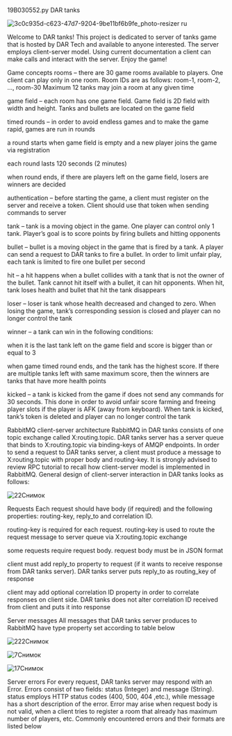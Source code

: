 19B030552.py DAR tanks


![3c0c935d-c623-47d7-9204-9be11bf6b9fe_photo-resizer ru](https://user-images.githubusercontent.com/57716933/101046635-654a9b00-35ab-11eb-98f1-7b70d9e7aab3.png)

Welcome to DAR tanks! 
This project is dedicated to server of tanks game that is hosted by DAR Tech and available to anyone interested. The server employs client-server model. Using current documentation a client can make calls and interact with the server. Enjoy the game!

Game concepts
rooms – there are 30 game rooms available to players. One client can play only in one room. Room IDs are as follows: room-1, room-2, …, room-30 Maximum 12 tanks may join a room at any given time

game field – each room has one game field. Game field is 2D field with width and height. Tanks and bullets are located on the game field

timed rounds – in order to avoid endless games and to make the game rapid, games are run in rounds

a round starts when game field is empty and a new player joins the game via registration

each round lasts 120 seconds (2 minutes)

when round ends, if there are players left on the game field, losers are winners are decided

authentication – before starting the game, a client must register on the server and receive a token. Client should use that token when sending commands to server

tank – tank is a moving object in the game. One player can control only 1 tank. Player’s goal is to score points by firing bullets and hitting opponents

bullet – bullet is a moving object in the game that is fired by a tank. A player can send a request to DAR tanks to fire a bullet. In order to limit unfair play, each tank is limited to fire one bullet per second

hit – a hit happens when a bullet collides with a tank that is not the owner of the bullet. Tank cannot hit itself with a bullet, it can hit opponents. When hit, tank loses health and bullet that hit the tank disappears

loser – loser is tank whose health decreased and changed to zero. When losing the game, tank’s corresponding session is closed and player can no longer control the tank

winner – a tank can win in the following conditions:

when it is the last tank left on the game field and score is bigger than or equal to 3

when game timed round ends, and the tank has the highest score. If there are multiple tanks left with same maximum score, then the winners are tanks that have more health points

kicked – a tank is kicked from the game if does not send any commands for 30 seconds. This done in order to avoid unfair score farming and freeing player slots if the player is AFK (away from keyboard). When tank is kicked, tank’s token is deleted and player can no longer control the tank

RabbitMQ client-server architecture
RabbitMQ in DAR tanks consists of one topic exchange called X:routing.topic. DAR tanks server has a server queue that binds to X:routing.topic via binding-keys of AMQP endpoints. In order to send a request to DAR tanks server, a client must produce a message to X:routing.topic with proper body and routing-key. It is strongly advised to review RPC tutorial to recall how client-server model is implemented in RabbitMQ. General design of client-server interaction in DAR tanks looks as follows:

![22Снимок](https://user-images.githubusercontent.com/57716933/101047664-34b73100-35ac-11eb-820c-14d6385e532a.PNG)

Requests
Each request should have body (if required) and the following properties: routing-key, reply_to and correlation ID.

routing-key is required for each request. routing-key is used to route the request message to server queue via X:routing.topic exchange

some requests require request body. request body must be in JSON format

client must add reply_to property to request (if it wants to receive response from DAR tanks server). DAR tanks server puts reply_to as routing_key of response

client may add optional correlation ID property in order to correlate responses on client side. DAR tanks does not alter correlation ID received from client and puts it into response

Server messages
All messages that DAR tanks server produces to RabbitMQ have type property set according to table below

![222Снимок](https://user-images.githubusercontent.com/57716933/101048135-98415e80-35ac-11eb-8b78-44cb01537250.PNG)

![7Снимок](https://user-images.githubusercontent.com/57716933/101048495-de96bd80-35ac-11eb-8c12-dd8a6d6c83b9.PNG)

![17Снимок](https://user-images.githubusercontent.com/57716933/101048750-1998f100-35ad-11eb-9e80-a82fdac3b029.PNG)

Server errors
For every request, DAR tanks server may respond with an Error. Errors consist of two fields: status (Integer) and message (String). status employs HTTP status codes (400, 500, 404 ,etc.), while message has a short description of the error. Error may arise when request body is not valid, when a client tries to register a room that already has maximum number of players, etc. Commonly encountered errors and their formats are listed below







